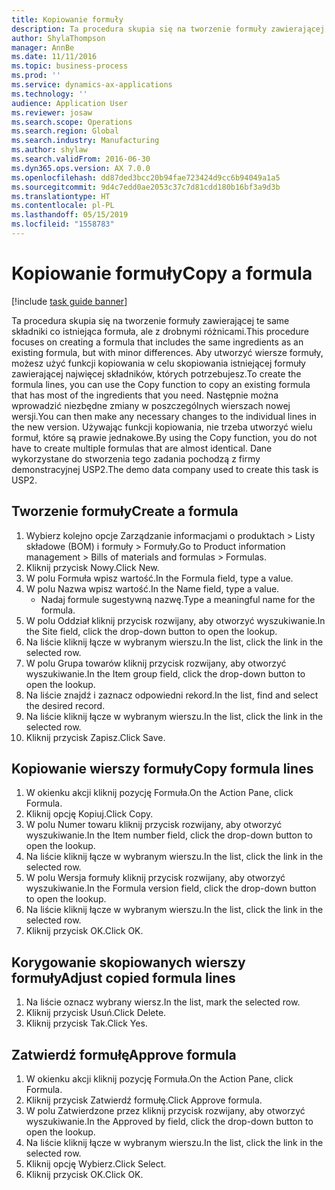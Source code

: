 ```yaml
---
title: Kopiowanie formuły
description: Ta procedura skupia się na tworzenie formuły zawierającej te same składniki co istniejąca formuła, ale z drobnymi różnicami.
author: ShylaThompson
manager: AnnBe
ms.date: 11/11/2016
ms.topic: business-process
ms.prod: ''
ms.service: dynamics-ax-applications
ms.technology: ''
audience: Application User
ms.reviewer: josaw
ms.search.scope: Operations
ms.search.region: Global
ms.search.industry: Manufacturing
ms.author: shylaw
ms.search.validFrom: 2016-06-30
ms.dyn365.ops.version: AX 7.0.0
ms.openlocfilehash: dd87ded3bcc20b94fae723424d9cc6b94049a1a5
ms.sourcegitcommit: 9d4c7edd0ae2053c37c7d81cdd180b16bf3a9d3b
ms.translationtype: HT
ms.contentlocale: pl-PL
ms.lasthandoff: 05/15/2019
ms.locfileid: "1558783"
---
```

# <a name="copy-a-formula"></a><span data-ttu-id="5560a-103">Kopiowanie formuły</span><span class="sxs-lookup"><span data-stu-id="5560a-103">Copy a formula</span></span>

[!include [task guide banner](../../includes/task-guide-banner.md)]

<span data-ttu-id="5560a-104">Ta procedura skupia się na tworzenie formuły zawierającej te same składniki co istniejąca formuła, ale z drobnymi różnicami.</span><span class="sxs-lookup"><span data-stu-id="5560a-104">This procedure focuses on creating a formula that includes the same ingredients as an existing formula, but with minor differences.</span></span> <span data-ttu-id="5560a-105">Aby utworzyć wiersze formuły, możesz użyć funkcji kopiowania w celu skopiowania istniejącej formuły zawierającej najwięcej składników, których potrzebujesz.</span><span class="sxs-lookup"><span data-stu-id="5560a-105">To create the formula lines, you can use the Copy function to copy an existing formula that has most of the ingredients that you need.</span></span> <span data-ttu-id="5560a-106">Następnie można wprowadzić niezbędne zmiany w poszczególnych wierszach nowej wersji.</span><span class="sxs-lookup"><span data-stu-id="5560a-106">You can then make any necessary changes to the individual lines in the new version.</span></span> <span data-ttu-id="5560a-107">Używając funkcji kopiowania, nie trzeba utworzyć wielu formuł, które są prawie jednakowe.</span><span class="sxs-lookup"><span data-stu-id="5560a-107">By using the Copy function, you do not have to create multiple formulas that are almost identical.</span></span> <span data-ttu-id="5560a-108">Dane wykorzystane do stworzenia tego zadania pochodzą z firmy demonstracyjnej USP2.</span><span class="sxs-lookup"><span data-stu-id="5560a-108">The demo data company used to create this task is USP2.</span></span>


## <a name="create-a-formula"></a><span data-ttu-id="5560a-109">Tworzenie formuły</span><span class="sxs-lookup"><span data-stu-id="5560a-109">Create a formula</span></span>
1. <span data-ttu-id="5560a-110">Wybierz kolejno opcje Zarządzanie informacjami o produktach > Listy składowe (BOM) i formuły > Formuły.</span><span class="sxs-lookup"><span data-stu-id="5560a-110">Go to Product information management > Bills of materials and formulas > Formulas.</span></span>
2. <span data-ttu-id="5560a-111">Kliknij przycisk Nowy.</span><span class="sxs-lookup"><span data-stu-id="5560a-111">Click New.</span></span>
3. <span data-ttu-id="5560a-112">W polu Formuła wpisz wartość.</span><span class="sxs-lookup"><span data-stu-id="5560a-112">In the Formula field, type a value.</span></span>
4. <span data-ttu-id="5560a-113">W polu Nazwa wpisz wartość.</span><span class="sxs-lookup"><span data-stu-id="5560a-113">In the Name field, type a value.</span></span>
    * <span data-ttu-id="5560a-114">Nadaj formule sugestywną nazwę.</span><span class="sxs-lookup"><span data-stu-id="5560a-114">Type a meaningful name for the formula.</span></span>  
5. <span data-ttu-id="5560a-115">W polu Oddział kliknij przycisk rozwijany, aby otworzyć wyszukiwanie.</span><span class="sxs-lookup"><span data-stu-id="5560a-115">In the Site field, click the drop-down button to open the lookup.</span></span>
6. <span data-ttu-id="5560a-116">Na liście kliknij łącze w wybranym wierszu.</span><span class="sxs-lookup"><span data-stu-id="5560a-116">In the list, click the link in the selected row.</span></span>
7. <span data-ttu-id="5560a-117">W polu Grupa towarów kliknij przycisk rozwijany, aby otworzyć wyszukiwanie.</span><span class="sxs-lookup"><span data-stu-id="5560a-117">In the Item group field, click the drop-down button to open the lookup.</span></span>
8. <span data-ttu-id="5560a-118">Na liście znajdź i zaznacz odpowiedni rekord.</span><span class="sxs-lookup"><span data-stu-id="5560a-118">In the list, find and select the desired record.</span></span>
9. <span data-ttu-id="5560a-119">Na liście kliknij łącze w wybranym wierszu.</span><span class="sxs-lookup"><span data-stu-id="5560a-119">In the list, click the link in the selected row.</span></span>
10. <span data-ttu-id="5560a-120">Kliknij przycisk Zapisz.</span><span class="sxs-lookup"><span data-stu-id="5560a-120">Click Save.</span></span>

## <a name="copy-formula-lines"></a><span data-ttu-id="5560a-121">Kopiowanie wierszy formuły</span><span class="sxs-lookup"><span data-stu-id="5560a-121">Copy formula lines</span></span>
1. <span data-ttu-id="5560a-122">W okienku akcji kliknij pozycję Formuła.</span><span class="sxs-lookup"><span data-stu-id="5560a-122">On the Action Pane, click Formula.</span></span>
2. <span data-ttu-id="5560a-123">Kliknij opcję Kopiuj.</span><span class="sxs-lookup"><span data-stu-id="5560a-123">Click Copy.</span></span>
3. <span data-ttu-id="5560a-124">W polu Numer towaru kliknij przycisk rozwijany, aby otworzyć wyszukiwanie.</span><span class="sxs-lookup"><span data-stu-id="5560a-124">In the Item number field, click the drop-down button to open the lookup.</span></span>
4. <span data-ttu-id="5560a-125">Na liście kliknij łącze w wybranym wierszu.</span><span class="sxs-lookup"><span data-stu-id="5560a-125">In the list, click the link in the selected row.</span></span>
5. <span data-ttu-id="5560a-126">W polu Wersja formuły kliknij przycisk rozwijany, aby otworzyć wyszukiwanie.</span><span class="sxs-lookup"><span data-stu-id="5560a-126">In the Formula version field, click the drop-down button to open the lookup.</span></span>
6. <span data-ttu-id="5560a-127">Na liście kliknij łącze w wybranym wierszu.</span><span class="sxs-lookup"><span data-stu-id="5560a-127">In the list, click the link in the selected row.</span></span>
7. <span data-ttu-id="5560a-128">Kliknij przycisk OK.</span><span class="sxs-lookup"><span data-stu-id="5560a-128">Click OK.</span></span>

## <a name="adjust-copied-formula-lines"></a><span data-ttu-id="5560a-129">Korygowanie skopiowanych wierszy formuły</span><span class="sxs-lookup"><span data-stu-id="5560a-129">Adjust copied formula lines</span></span>
1. <span data-ttu-id="5560a-130">Na liście oznacz wybrany wiersz.</span><span class="sxs-lookup"><span data-stu-id="5560a-130">In the list, mark the selected row.</span></span>
2. <span data-ttu-id="5560a-131">Kliknij przycisk Usuń.</span><span class="sxs-lookup"><span data-stu-id="5560a-131">Click Delete.</span></span>
3. <span data-ttu-id="5560a-132">Kliknij przycisk Tak.</span><span class="sxs-lookup"><span data-stu-id="5560a-132">Click Yes.</span></span>

## <a name="approve-formula"></a><span data-ttu-id="5560a-133">Zatwierdź formułę</span><span class="sxs-lookup"><span data-stu-id="5560a-133">Approve formula</span></span>
1. <span data-ttu-id="5560a-134">W okienku akcji kliknij pozycję Formuła.</span><span class="sxs-lookup"><span data-stu-id="5560a-134">On the Action Pane, click Formula.</span></span>
2. <span data-ttu-id="5560a-135">Kliknij przycisk Zatwierdź formułę.</span><span class="sxs-lookup"><span data-stu-id="5560a-135">Click Approve formula.</span></span>
3. <span data-ttu-id="5560a-136">W polu Zatwierdzone przez kliknij przycisk rozwijany, aby otworzyć wyszukiwanie.</span><span class="sxs-lookup"><span data-stu-id="5560a-136">In the Approved by field, click the drop-down button to open the lookup.</span></span>
4. <span data-ttu-id="5560a-137">Na liście kliknij łącze w wybranym wierszu.</span><span class="sxs-lookup"><span data-stu-id="5560a-137">In the list, click the link in the selected row.</span></span>
5. <span data-ttu-id="5560a-138">Kliknij opcję Wybierz.</span><span class="sxs-lookup"><span data-stu-id="5560a-138">Click Select.</span></span>
6. <span data-ttu-id="5560a-139">Kliknij przycisk OK.</span><span class="sxs-lookup"><span data-stu-id="5560a-139">Click OK.</span></span>

